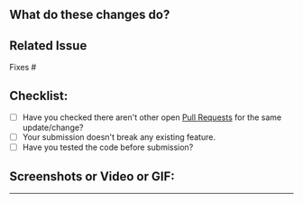 <!-- Thanks for your contribution to VCallZer -->

## What do these changes do?

<!-- A short brief about these changes-->


## Related Issue

<!-- Are there any issues that'll be resolved by merging this pull request -->

Fixes #

## Checklist:

<!-- Before you create this PR, confirm all the requirements listed below by checking the checkboxes `[x]`: -->

- [ ] Have you checked there aren't other open [Pull Requests](https://github.com/akshitadixit/VCallZer/pulls) for the same update/change?
- [ ] Your submission doesn't break any existing feature.
- [ ] Have you tested the code before submission?

## Screenshots or Video or GIF:

<!-- Add a screenshot or video or GIF showing what you've done -->



---
